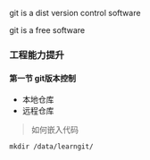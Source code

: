 git is a dist version control software

git is a free software
### 工程能力提升
#### 第一节 git版本控制
+ 本地仓库
+ 远程仓库

>如何嵌入代码
>

```shell
mkdir /data/learngit/
```

